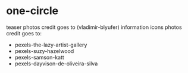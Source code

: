 # one-circle
teaser photos credit goes to (vladimir-blyufer)
information icons photos credit goes to: 
- pexels-the-lazy-artist-gallery
- pexels-suzy-hazelwood
- pexels-samson-katt
- pexels-dayvison-de-oliveira-silva